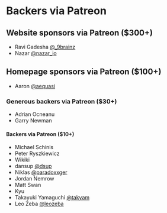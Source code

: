 # Backers via Patreon

## Website sponsors via Patreon ($300+)

* Ravi Gadesha [@_9brainz](https://twitter.com/@_9brainz)
* Nazar [@nazar_io](https://twitter.com/@nazar_io)

## Homepage sponsors via Patreon ($100+)

* Aaron [@aequasi](https://twitter.com/@aequasi)

### Generous backers via Patreon ($30+)

* Adrian Ocneanu
* Garry Newman

#### Backers via Patreon ($10+)

* Michael Schinis
* Peter Ryszkiewicz
* Wikiki
* dansup [@dsup](https://twitter.com/@dsup)
* Niklas [@paradoxxger](https://twitter.com/@paradoxxger)
* Jordan Nemrow
* Matt Swan
* Kyu
* Takayuki Yamaguchi [@takyam](https://twitter.com/@takyam)
* Leo Zeba [@leozeba](https://twitter.com/@leozeba)
